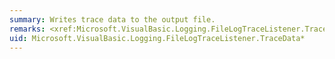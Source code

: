 ```yaml
---
summary: Writes trace data to the output file.
remarks: <xref:Microsoft.VisualBasic.Logging.FileLogTraceListener.TraceData%2A> methods are not intended to be called by application code. These methods are called by members of the <xref:System.Diagnostics.Debug>, <xref:System.Diagnostics.Trace>, and <xref:System.Diagnostics.TraceSource> classes to write trace data to output.
uid: Microsoft.VisualBasic.Logging.FileLogTraceListener.TraceData*
---
```

